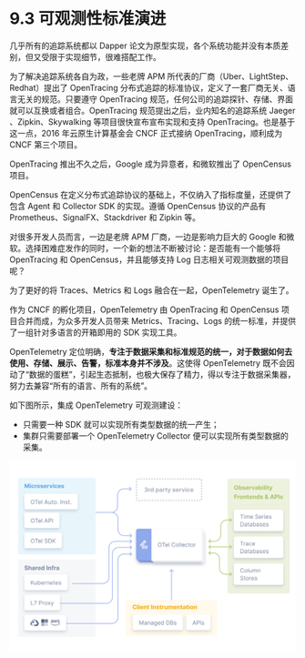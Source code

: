 # 9.3 可观测性标准演进

几乎所有的追踪系统都以 Dapper 论文为原型实现，各个系统功能并没有本质差别，但又受限于实现细节，很难搭配工作。

为了解决追踪系统各自为政，一些老牌 APM 所代表的厂商（Uber、LightStep、Redhat）提出了 OpenTracing 分布式追踪的标准协议，定义了一套厂商无关、语言无关的规范。只要遵守 OpenTracing 规范，任何公司的追踪探针、存储、界面就可以互换或者组合。OpenTracing 规范提出之后，业内知名的追踪系统 Jaeger 、Zipkin、Skywalking 等项目很快宣布宣布实现和支持 OpenTracing。也是基于这一点，2016 年云原生计算基金会 CNCF 正式接纳 OpenTracing，顺利成为 CNCF 第三个项目。

OpenTracing 推出不久之后，Google 成为异意者，和微软推出了 OpenCensus 项目。

OpenCensus 在定义分布式追踪协议的基础上，不仅纳入了指标度量，还提供了包含 Agent 和 Collector SDK 的实现。遵循 OpenCensus 协议的产品有 Prometheus、SignalFX、Stackdriver 和 Zipkin 等。

对很多开发人员而言，一边是老牌 APM 厂商，一边是影响力巨大的 Google 和微软。选择困难症发作的同时，一个新的想法不断被讨论：是否能有一个能够将 OpenTracing 和 OpenCensus，并且能够支持 Log 日志相关可观测数据的项目呢？

为了更好的将 Traces、Metrics 和 Logs 融合在一起，OpenTelemetry 诞生了。

作为 CNCF 的孵化项目，OpenTelemetry 由 OpenTracing 和 OpenCensus 项目合并而成，为众多开发人员带来 Metrics、Tracing、Logs 的统一标准，并提供了一组针对多语言的开箱即用的 SDK 实现工具。

OpenTelemetry 定位明确，**专注于数据采集和标准规范的统一，对于数据如何去使用、存储、展示、告警，标准本身并不涉及**。这使得 OpenTelemetry 既不会因动了“数据的蛋糕”，引起生态抵制，也极大保存了精力，得以专注于数据采集器，努力去兼容“所有的语言、所有的系统”。

如下图所示，集成 OpenTelemetry 可观测建设：
- 只需要一种 SDK 就可以实现所有类型数据的统一产生；
- 集群只需要部署一个 OpenTelemetry Collector 便可以实现所有类型数据的采集。

<div  align="center">
	<img src="../assets/otel-diagram.svg" width = "550"  align=center />
</div>


